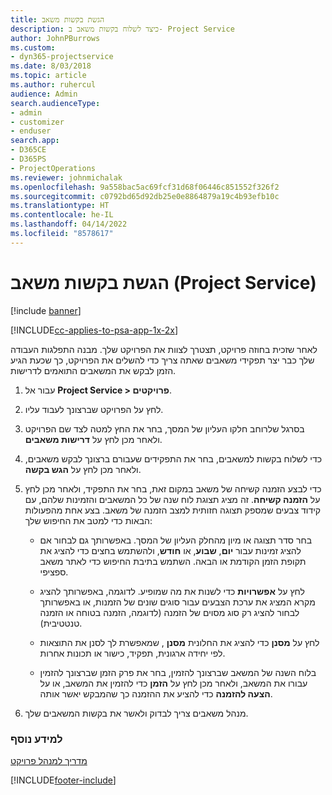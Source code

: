 ```yaml
---
title: הגשת בקשות משאב
description: כיצד לשלוח בקשות משאב ב- Project Service
author: JohnPBurrows
ms.custom:
- dyn365-projectservice
ms.date: 8/03/2018
ms.topic: article
ms.author: ruhercul
audience: Admin
search.audienceType:
- admin
- customizer
- enduser
search.app:
- D365CE
- D365PS
- ProjectOperations
ms.reviewer: johnmichalak
ms.openlocfilehash: 9a558bac5ac69fcf31d68f06446c851552f326f2
ms.sourcegitcommit: c0792bd65d92db25e0e8864879a19c4b93efb10c
ms.translationtype: HT
ms.contentlocale: he-IL
ms.lasthandoff: 04/14/2022
ms.locfileid: "8578617"
---
```

# <a name="submit-resource-requests-project-service"></a>הגשת בקשות משאב (Project Service)

[!include [banner](../includes/psa-now-project-operations.md)]

[!INCLUDE[cc-applies-to-psa-app-1x-2x](../includes/cc-applies-to-psa-app-1x-2x.md)]

לאחר שזכית בחוזה פרויקט, תצטרך לצוות את הפרויקט שלך. מבנה התפלגות העבודה שלך כבר יצר תפקידי משאבים שאתה צריך כדי להשלים את הפרויקט, כך שכעת הגיע הזמן לבקש את המשאבים התואמים לדרישות.  
  
1.  עבור אל **Project Service > פרויקטים**.  
  
2.  לחץ על הפרויקט שברצונך לעבוד עליו.  
  
3.  בסרגל שלרוחב חלקו העליון של המסך, בחר את החץ למטה לצד שם הפרויקט ולאחר מכן לחץ על **דרישות משאבים**.  
  
4.  כדי לשלוח בקשות למשאבים, בחר את התפקידים שעבורם ברצונך לבקש משאבים, ולאחר מכן לחץ על **הגש בקשה**.  
  
5.  כדי לבצע הזמנה קשיחה של משאב במקום זאת, בחר את התפקיד, ולאחר מכן לחץ על **הזמנה קשיחה**. זה מציג תצוגת לוח שנה של כל המשאבים והזמינות שלהם, עם קידוד צבעים שמספק תצוגה חזותית למצב הזמנה של משאב. בצע אחת מהפעולות הבאות כדי למטב את החיפוש שלך:  
  
    -   בחר סדר תצוגה או מיון מהחלק העליון של המסך. באפשרותך גם לבחור אם להציג זמינות עבור **יום**, **שבוע**, או **חודש**, ולהשתמש בחצים כדי להציג את תקופת הזמן הקודמת או הבאה. השתמש בתיבת החיפוש כדי לאתר משאב ספציפי.  
  
    -   לחץ על **אפשרויות** כדי לשנות את מה שמופיע. לדוגמה, באפשרותך להציג מקרא המציג את ערכת הצבעים עבור סוגים שונים של הזמנות, או באפשרותך לבחור להציג רק סוג מסוים של הזמנה (לדוגמה, הזמנה בטוחה או הזמנה טנטטיבית‬‬).  
  
    -   לחץ על **מסנן** כדי להציג את החלונית **מסנן** , שמאפשרת לך לסנן את התוצאות לפי יחידה ארגונית, תפקיד, כישור או תכונות אחרות.  
  
    -   בלוח השנה של המשאב שברצונך להזמין, בחר את פרק הזמן שברצונך להזמין עבורו את המשאב, ולאחר מכן לחץ על **הזמן** כדי להזמין את המשאב, או על **הצעה להזמנה** כדי להציע את ההזמנה כך שהמבקש יאשר אותה.  
  
6.  מנהל משאבים צריך לבדוק ולאשר את בקשות המשאבים שלך.  
  
### <a name="see-also"></a>למידע נוסף  
 [מדריך למנהל פרויקט](../psa/project-manager-guide.md)


[!INCLUDE[footer-include](../includes/footer-banner.md)]
